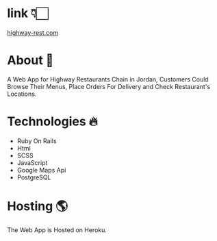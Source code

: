 # link 👇🏻
 [highway-rest.com](https://www.highway-rest.com/)

# About 🍕 
A Web App for Highway Restaurants Chain in Jordan, Customers Could Browse Their Menus, Place Orders For Delivery and Check Restaurant's Locations.

# Technologies 🔥 
- Ruby On Rails
- Html
- SCSS
- JavaScript
- Google Maps Api
- PostgreSQL

# Hosting 🌎 
The Web App is Hosted on Heroku. 

